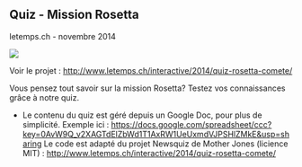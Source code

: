 ## Quiz - Mission Rosetta
letemps.ch - novembre 2014



![](http://www.letemps.ch/rw/Le_Temps/Quotidien/2014/11/03/Suisse/ImagesWeb/screen--672x359.jpg)

Voir le projet : http://www.letemps.ch/interactive/2014/quiz-rosetta-comete/

Vous pensez tout savoir sur la mission Rosetta? Testez vos connaissances grâce à notre quiz.

- Le contenu du quiz est géré depuis un Google Doc, pour plus de simplicité. Exemple ici : https://docs.google.com/spreadsheet/ccc?key=0AvW9Q_v2XAGTdElZbWd1T1AxRW1UeUxmdVJPSHlZMkE&usp=sharing
Le code est adapté du projet Newsquiz de Mother Jones (licience MIT) : http://www.letemps.ch/interactive/2014/quiz-rosetta-comete/



